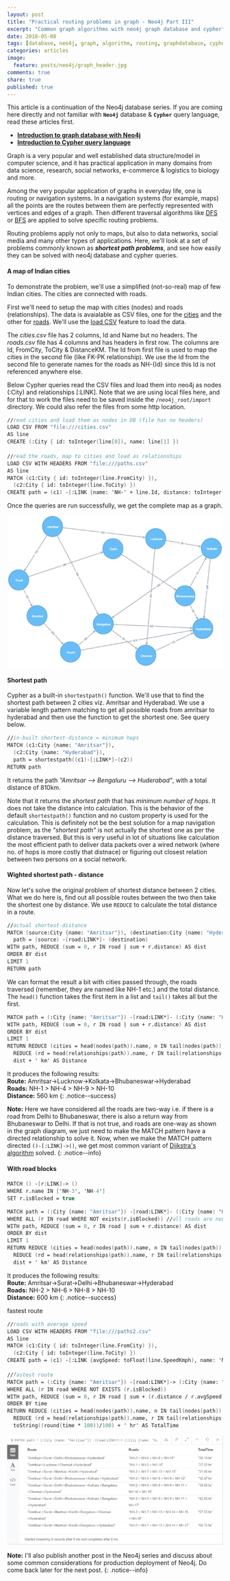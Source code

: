 ```yaml
---
layout: post
title: "Practical routing problems in graph - Neo4j Part III"
excerpt: "Common graph algorithms with neo4j graph database and cypher"
date: 2018-05-08
tags: [database, neo4j, graph, algorithm, routing, graphdatabase, cypher]
categories: articles
image:
  feature: posts/neo4j/graph_header.jpg
comments: true
share: true
published: true
---
```


This article is a continuation of the Neo4j database series. If you are coming here directly and not familiar with **`Neo4j`** database & **`Cypher`** query language, read these articles first.

* **[Introduction to graph database with Neo4j](/articles/neo4j-graph-database-1/)**
* **[Introduction to Cypher query language](/articles/neo4j-graph-database-2/)**

Graph is a very popular and well established data structure/model in computer science, and it has practical application in many domains from data science, research, social networks, e-commerce & logistics to biology and more.

Among the very popular application of graphs in everyday life, one is routing or navigation systems. In a navigation systems (for example, maps) all the points are the routes between them are perfectly represented with vertices and edges of a graph. Then different traversal algorithms like [DFS](https://en.wikipedia.org/wiki/Depth-first_search) or [BFS](https://en.wikipedia.org/wiki/Breadth-first_search) are applied to solve specific routing problems.

Routing problems apply not only to maps, but also to data networks, social media and many other types of applications. Here, we'll look at a set of problems commonly known as _**shortest path problems**_, and see how easily they can be solved with neo4j database and cypher queries.

#### A map of Indian cities

To demonstrate the problem, we'll use a simplified (not-so-real) map of few Indian cities. The cities are connected with roads.

First we'll need to setup the map with cities (nodes) and roads (relationships). The data is avaialable as CSV files, one for the [cities](/images/posts/neo4j/cities.csv) and the other for [roads](/images/posts/neo4j/roads.csv). We'll use the [load CSV](https://neo4j.com/docs/developer-manual/current/cypher/clauses/load-csv/) feature to load the data.

The _cities.csv_ file has 2 columns, Id and Name but no headers. The _roads.csv_ file has 4 columns and has headers in first row. The columns are Id, FromCity, ToCity & DistanceKM. The Id from first file is used to map the cities in the second file (like FK-PK relationship). We use the Id from the second file to generate names for the roads as NH-{Id} since this Id is not referenced anywhere else.

Below Cypher queries read the CSV files and load them into neo4j as nodes (:City) and relationships [:LINK]. Note that we are using local files here, and for that to work the files need to be saved inside the `/neo4j_root/import` directory. We could also refer the files from some http location.

```fsharp
//read cities and load them as nodes in DB (file has no headers)
LOAD CSV FROM "file:///cities.csv"
AS line
CREATE (:City { id: toInteger(line[0]), name: line[1] })

//read the roads, map to cities and load as relationships
LOAD CSV WITH HEADERS FROM "file:///paths.csv"
AS line
MATCH (c1:City { id: toInteger(line.FromCity) }),
  (c2:City { id: toInteger(line.ToCity) })
CREATE path = (c1) -[:LINK {name: 'NH-' + line.Id, distance: toInteger(line.DistanceKM) }]-> (c2)
```

Once the queries are run successfully, we get the complete map as a graph.

![Image](/images/posts/neo4j/cities.png)

#### Shortest path

Cypher as a built-in `shortestpath()` function. We'll use that to find the shortest path between 2 cities viz. Amritsar and Hyderabad. We use a variable length pattern matching to get all possible roads from amritsar to hyderabad and then use the function to get the shortest one. See query below.

```fsharp
//in-built shortest-distance = minimum hops
MATCH (c1:City {name: "Amritsar"}),
  (c2:City {name: "Hyderabad"}),
  path = shortestpath((c1)-[:LINK*]-(c2))
RETURN path
```

It returns the path _"Amritsar --> Bengaluru --> Huderabad"_, with a total distance of 810km.

Note that it returns the _shortest path_ that has _minimum number of hops_. It does not take the distance into calculation. This is the behavior of the default `shortestpath()` function and no custom property is used for the calculation. This is definitely not be the best solution for a map navigation problem, as the _"shortest path"_ is not actually the shortest one as per the distance traversed. But this is very useful in lot of situations like calculation the most efficient path to deliver data packets over a wired network (where no. of hops is more costly that distnace) or figuring out closest relation between two persons on a social network.

#### Wighted shortest path - distance

Now let's solve the original problem of shortest distance between 2 cities. What we do here is, find out all possible routes between the two then take the shortest one by distance. We use `REDUCE` to calculate the total distance in a route.

```fsharp
//actual shortest-distance
MATCH (source:City {name: "Amritsar"}), (destination:City {name: "Hyderabad"}),
  path = (source) -[road:LINK*]- (destination)
WITH path, REDUCE (sum = 0, r IN road | sum + r.distance) AS dist
ORDER BY dist
LIMIT 1
RETURN path
```

We can format the result a bit with cities passed through, the roads traversed (remember, they are named like NH-1 etc.) and the total distance. The `head()` function takes the first item in a list and `tail()` takes all but the first.

```fsharp
MATCH path = (:City {name: "Amritsar"}) -[road:LINK*]- (:City {name: "Hyderabad"})
WITH path, REDUCE (sum = 0, r IN road | sum + r.distance) AS dist
ORDER BY dist
LIMIT 1
RETURN REDUCE (cities = head(nodes(path)).name, n IN tail(nodes(path)) | cities + '->' + n.name) AS Route,
  REDUCE (rd = head(relationships(path)).name, r IN tail(relationships(path)) | rd + ' > ' + r.name) AS Roads,
  dist + ' km' AS Distance
```

It produces the following results:
<br />**Route:** Amritsar->Lucknow->Kolkata->Bhubaneswar->Hyderabad
<br />**Roads:** NH-1 > NH-4 > NH-9 > NH-10
<br />**Distance:** 560 km
{: .notice--success}

**Note:** Here we have considered all the roads are two-way i.e. if there is a road from Delhi to Bhubaneswar, there is also a return way from Bhubaneswar to Delhi. If that is not true, and roads are one-way as shown in the graph diagram, we just need to make the MATCH pattern have a directed relationship to solve it. Now, when we make the MATCH pattern directed `()-[:LINK]->()`, we get most common variant of [Dijkstra's algorithm](https://en.wikipedia.org/wiki/Dijkstra%27s_algorithm) solved.
{: .notice--info}

#### With road blocks

```fsharp
MATCH () -[r:LINK]-> ()
WHERE r.name IN ['NH-3', 'NH-4']
SET r.isBlocked = true
```

```fsharp
MATCH path = (:City {name: "Amritsar"}) -[road:LINK*]- (:City {name: "Hyderabad"})
WHERE ALL (r IN road WHERE NOT exists(r.isBlocked)) //all roads are non-blocked
WITH path, REDUCE (sum = 0, r IN road | sum + r.distance) AS dist
ORDER BY dist
LIMIT 1
RETURN REDUCE (cities = head(nodes(path)).name, n IN tail(nodes(path)) | cities + '->' + n.name) AS Route,
  REDUCE (rd = head(relationships(path)).name, r IN tail(relationships(path)) | rd + ' > ' + r.name) AS Roads,
  dist + ' km' AS Distance
```

It produces the following results:
<br />**Route:** Amritsar->Surat->Delhi->Bhubaneswar->Hyderabad
<br />**Roads:** NH-2 > NH-6 > NH-8 > NH-10
<br />**Distance:** 600 km
{: .notice--success}

fastest route

```fsharp
//roads with average speed
LOAD CSV WITH HEADERS FROM "file:///paths2.csv"
AS line
MATCH (c1:City { id: toInteger(line.FromCity) }),
  (c2:City { id: toInteger(line.ToCity) })
CREATE path = (c1) -[:LINK {avgSpeed: toFloat(line.SpeedKmph), name: 'NH-' + line.Id, distance: toInteger(line.DistanceKM) }]-> (c2)

//fastest route
MATCH path = (:City {name: "Amritsar"}) -[road:LINK*]-> (:City {name: "Hyderabad"})
WHERE ALL (r IN road WHERE NOT EXISTS (r.isBlocked))
WITH path, REDUCE (sum = 0, r IN road | sum + (r.distance / r.avgSpeed)) AS time
ORDER BY time
RETURN REDUCE (cities = head(nodes(path)).name, n IN tail(nodes(path)) | cities + '->' + n.name) AS Route,
  REDUCE (rd = head(relationships(path)).name, r IN tail(relationships(path)) | rd + ' > ' + r.name) AS Roads,
  toString((round(time * 100))/100) + ' hr' AS TotalTime
```

![Image](/images/posts/neo4j/all-route-results.png)

**Note:** I'll also publish another post in the Neo4j series and discuss about some common considerations for production deployment of Neo4j. Do come back later for the next post.
{: .notice--info}